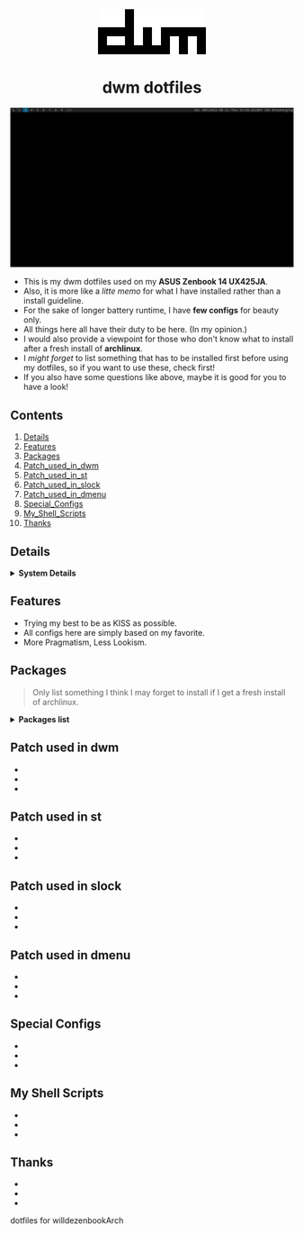<div align="center">
	<img src="/screenshots/dwm.png">
</div>

<div align="center">
	<h1>dwm dotfiles</h1>
</div>

![](/screenshots/mydwm.png)

- This is my dwm dotfiles used on my **ASUS Zenbook 14 UX425JA**. 
- Also, it is more like a *litte memo* for what I have installed rather than a install guideline.
- For the sake of longer battery runtime, I have **few configs** for beauty only.
- All things here all have their duty to be here. (In my opinion.)
- I would also provide a viewpoint for those who don't know what to install after a fresh install of **archlinux**.
- I *might forget* to list something that has to be installed first before using my dotfiles, so if you want to use these, check first!
- If you also have some questions like above, maybe it is good for you to have a look!

## Contents ##
1. [Details](#details)
2. [Features](#features)
3. [Packages](#Packages)
3. [Patch_used_in_dwm](#Patch_used_in_dwm)
4. [Patch_used_in_st](#Patch_used_in_st)
5. [Patch_used_in_slock](#Patch_used_in_slock)
6. [Patch_used_in_dmenu](#Patch_used_in_dmenu)
7. [Special_Configs](#Special_Configs)
8. [My_Shell_Scripts](#My_Shell_Scripts)
9. [Thanks](#Thanks)

<a name="details"></a>
## Details ##

<details>
<summary><b>System Details</b></summary>

- **OS**: [archlinux](https://archlinux.org/) KISS !
- **Shell**: [zsh](https://www.zsh.org/) COOL !
- **WM**: [dwm](https://dwm.suckless.org/) 100/100
- **Terminal**: [st](https://st.suckless.org/) st is **st.**!
- **Terminal multiplexer**:[tmux](https://github.com/tmux/tmux/wiki) Efficiency UP !
- **Screen locker**: [slock](https://tools.suckless.org/slock/) THE Simplest !
- **Application launcher**: [dmenu](https://tools.suckless.org/dmenu/) Suckless !
- **Notification**: [Dunst](https://github.com/dunst-project/dunst) Won't miss from best friend !
- **Video player**: [mpv](https://mpv.io/) Along with hwdec.
- **Music player**: [cmus](https://cmus.github.io/) Super Lightweight !
- **Email client**: [Thunderbird](https://www.mozilla.org/thunderbird/) My love !
- **Clipboard**: [CopyQ](https://github.com/hluk/CopyQ) My Favorite !
- **Screenshot tool**: [Flameshot](https://flameshot.org/) Awesome !
- **Archiving and compression**: [unarchiver](https://archlinux.org/packages/community/x86_64/unarchiver/) Easy to use.
- **Pdf viewer**: [MuPDF](https://mupdf.com/) Blazing fast !
- **Image viewer**: [eom](https://github.com/mate-desktop/eom) My eye, your eye.
- **File manager**: [Thunar](https://docs.xfce.org/xfce/thunar/start) Clean and intuitive !

</details>

<a name="features"></a>
## Features ##
- Trying my best to be as KISS as possible.
- All configs here are simply based on my favorite. 
- More Pragmatism, Less Lookism. 


<a name="Packages"></a>
## Packages ##
> Only list something I think I may forget to install if I get a fresh install of archlinux.

<details>
<summary><b>Packages list</b></summary>

- `xfce4-power-manager`: I use this to control display brightness, which can let your brightness keys of your laptop work perfectly without complex config for binding keys for `xbacklight` or something similar. Also, it can let you manage suspend behavior on your laptop easily.
- `tlp`: [TLP](https://linrunner.de/tlp/index.html) - Optimize Linux Laptop Battery Life.
- `upower`: I use this in one of my scripts to record the **charge-cycles** and **capacity** of my laptop's **battery**.
- `acpi`: I use in the script of my dwm top bar to show the charging status and the script triggered by dmenu to show remaining time.
- `bat`: Cat clone with syntax highlighting and git integration.
- `tree`: A directory listing program displaying a depth indented list of files.
- `thunar`: I also have installed `thunar-volman`, `gvfs`, `tumbler` and `thunar-media-tags-plugin`.
- `w3m`: A browser in terminal, also can act as a pager.
- `htop`: More useful than top, but not too bloated. ~~(Yes, I am TALKING about you --btop)~~
- `xclip`: Command line interface to the X11 clipboard. If you want to copy st's output, you have to install it.
- `seahorse`: You can manage the contents of `gnome-keyring` using `seahorse`.
- `fcitx5`: An input method framework. Also installed: 
    - `fcitx5-anthy` (for Japanese) 
    - `fcitx5-mozc` (for Japanese) 
    - `fcitx5-chewing` (for Chinese)
    - `fcitx5-chinese-addons` (for Chinese) 
    - `fcitx5-configtool` (GUI config tool)  
    - `fcitx5-lua`
- `p7zip`, `unrar`, `unzip`, `zip`: For the support of the formats. Installed with `unarchiver`.
- `intel-media-driver` or `libva-intel-driver`: For hwdec of mpv.
- `mpv-mpris`: Can let you control mpv via `playerctl`.
- `yt-dlp`: For watching live-streaming on `mpv`.
- `intel_gpu_top`: To check if your intel gpu can do hardware acceleration properly.
- `libmad`, `faad2`, `libao`, `libmpcdec`: Optional Deps of `cmus`.

</details>

<a name="Patch_used_in_dwm"></a>
## Patch used in dwm ##
-
-
-

<a name="Patch_used_in_st"></a>
## Patch used in st ##
-
-
-

<a name="Patch_used_in_slock"></a>
## Patch used in slock ##
-
-
-

<a name="Patch_used_in_dmenu"></a>
## Patch used in dmenu ##
-
-
-

<a name="Special_Configs"></a>
## Special Configs ##
-
-
-

<a name="My_Shell_Scripts"></a>
## My Shell Scripts ##
-
-
-

<a name="Thanks"></a>
## Thanks ##
-
-
-







dotfiles for willdezenbookArch 
